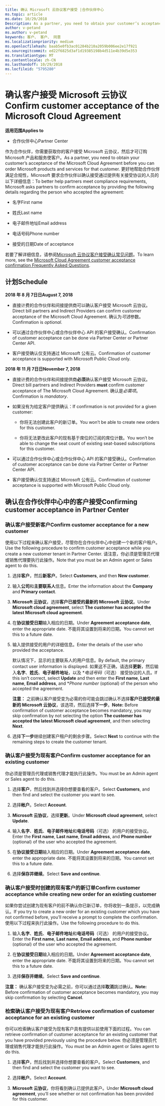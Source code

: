 ```yaml
---
title: 确认 Microsoft 云协议客户接受 |合作伙伴中心
ms.topic: article
ms.date: 10/29/2018
Description: As a partner, you need to obtain your customer’s acceptance of the Microsoft Cloud Agreement before you can order Microsoft products and services for that customer. To better help partners meet compliance requirements, Microsoft asks partners to confirm acceptance by providing certain details regarding the person who accepted the agreement.
author: v-petand
ms.author: v-petand
keywords: 客户、 客户、 同意
ms.localizationpriority: medium
ms.openlocfilehash: baab5e0fb3ac01284b210a2059b006ee2e17f921
ms.sourcegitcommit: ed22f6825d3af1d19385198b4d511e4b39d5e353
ms.translationtype: MT
ms.contentlocale: zh-CN
ms.lasthandoff: 10/29/2018
ms.locfileid: "5795280"
---
```

# <a name="confirm-customer-acceptance-of-the-microsoft-cloud-agreement"></a><span data-ttu-id="354ef-103">确认客户接受 Microsoft 云协议</span><span class="sxs-lookup"><span data-stu-id="354ef-103">Confirm customer acceptance of the Microsoft Cloud Agreement</span></span>

**<span data-ttu-id="354ef-104">适用范围</span><span class="sxs-lookup"><span data-stu-id="354ef-104">Applies to</span></span>**
-  <span data-ttu-id="354ef-105">合作伙伴中心</span><span class="sxs-lookup"><span data-stu-id="354ef-105">Partner Center</span></span>

<span data-ttu-id="354ef-106">作为合作伙伴，你需要获取你的客户接受 Microsoft 云协议，然后才可订购 Microsoft 产品和服务使客户。</span><span class="sxs-lookup"><span data-stu-id="354ef-106">As a partner, you need to obtain your customer’s acceptance of the Microsoft Cloud Agreement before you can order Microsoft products and services for that customer.</span></span> <span data-ttu-id="354ef-107">更好地帮助合作伙伴满足合规性，Microsoft 要求合作伙伴以确认接受通过提供有关接受协议的人员的以下详细信息：</span><span class="sxs-lookup"><span data-stu-id="354ef-107">To better help partners meet compliance requirements, Microsoft asks partners to confirm acceptance by providing the following details regarding the person who accepted the agreement:</span></span> 

-   <span data-ttu-id="354ef-108">名字</span><span class="sxs-lookup"><span data-stu-id="354ef-108">First name</span></span>

-   <span data-ttu-id="354ef-109">姓氏</span><span class="sxs-lookup"><span data-stu-id="354ef-109">Last name</span></span>

-   <span data-ttu-id="354ef-110">电子邮件地址</span><span class="sxs-lookup"><span data-stu-id="354ef-110">Email address</span></span>

-   <span data-ttu-id="354ef-111">电话号码</span><span class="sxs-lookup"><span data-stu-id="354ef-111">Phone number</span></span>

-   <span data-ttu-id="354ef-112">接受的日期</span><span class="sxs-lookup"><span data-stu-id="354ef-112">Date of acceptance</span></span>

<span data-ttu-id="354ef-113">若要了解详细信息，请参阅[Microsoft 云协议客户接受确认常见问题](https://docs.microsoft.com/en-us/partner-center/confirm-consent-faq)。</span><span class="sxs-lookup"><span data-stu-id="354ef-113">To learn more, see the [Microsoft Cloud Agreement customer acceptance confirmation Frequently Asked Questions](https://docs.microsoft.com/en-us/partner-center/confirm-consent-faq).</span></span>

## <a name="schedule"></a><span data-ttu-id="354ef-114">计划</span><span class="sxs-lookup"><span data-stu-id="354ef-114">Schedule</span></span>

**<span data-ttu-id="354ef-115">2018 年 8 月 7日日</span><span class="sxs-lookup"><span data-stu-id="354ef-115">August 7, 2018</span></span>**

-   <span data-ttu-id="354ef-116">直接计费的合作伙伴和间接提供商可以确认客户接受 Microsoft 云协议。</span><span class="sxs-lookup"><span data-stu-id="354ef-116">Direct bill partners and Indirect Providers can confirm customer acceptance of the Microsoft Cloud Agreement.</span></span> <span data-ttu-id="354ef-117">确认为*可选*参数。</span><span class="sxs-lookup"><span data-stu-id="354ef-117">Confirmation is *optional*.</span></span>

-   <span data-ttu-id="354ef-118">可以通过合作伙伴中心或合作伙伴中心 API 的客户接受确认。</span><span class="sxs-lookup"><span data-stu-id="354ef-118">Confirmation of customer acceptance can be done via Partner Center or Partner Center API.</span></span>

-   <span data-ttu-id="354ef-119">客户接受确认仅支持通过 Microsoft 公有云。</span><span class="sxs-lookup"><span data-stu-id="354ef-119">Confirmation of customer acceptance is supported with Microsoft Public Cloud only.</span></span>


**<span data-ttu-id="354ef-120">2018 年 11 月 7日日</span><span class="sxs-lookup"><span data-stu-id="354ef-120">November 7, 2018</span></span>**

-   <span data-ttu-id="354ef-121">直接计费的合作伙伴和间接提供商**必须**确认客户接受 Microsoft 云协议。</span><span class="sxs-lookup"><span data-stu-id="354ef-121">Direct bill partners and Indirect Providers **must** confirm customer acceptance of The Microsoft Cloud Agreement.</span></span> <span data-ttu-id="354ef-122">确认是*必需项*。</span><span class="sxs-lookup"><span data-stu-id="354ef-122">Confirmation is *mandatory*.</span></span>

-   <span data-ttu-id="354ef-123">如果没有为给定客户提供确认：</span><span class="sxs-lookup"><span data-stu-id="354ef-123">If confirmation is not provided for a given customer:</span></span>

    -   <span data-ttu-id="354ef-124">你将无法创建此客户的新订单。</span><span class="sxs-lookup"><span data-stu-id="354ef-124">You won’t be able to create new orders for this customer.</span></span>

    -   <span data-ttu-id="354ef-125">你将无法更改此客户的现有基于席位的订阅的席位计数。</span><span class="sxs-lookup"><span data-stu-id="354ef-125">You won’t be able to change the seat count of existing seat-based subscriptions for this customer.</span></span>

-   <span data-ttu-id="354ef-126">可以通过合作伙伴中心或合作伙伴中心 API 的客户接受确认。</span><span class="sxs-lookup"><span data-stu-id="354ef-126">Confirmation of customer acceptance can be done via Partner Center or Partner Center API.</span></span>

-   <span data-ttu-id="354ef-127">客户接受确认仅支持通过 Microsoft 公有云。</span><span class="sxs-lookup"><span data-stu-id="354ef-127">Confirmation of customer acceptance is supported with Microsoft Public Cloud only.</span></span>


## <a name="confirming-customer-acceptance-in-partner-center"></a><span data-ttu-id="354ef-128">确认在合作伙伴中心中的客户接受</span><span class="sxs-lookup"><span data-stu-id="354ef-128">Confirming customer acceptance in Partner Center</span></span>

### <a name="confirm-customer-acceptance-for-a-new-customer"></a><span data-ttu-id="354ef-129">确认客户接受新客户</span><span class="sxs-lookup"><span data-stu-id="354ef-129">Confirm customer acceptance for a new customer</span></span>

<span data-ttu-id="354ef-130">使用以下过程来确认客户接受，尽管你在合作伙伴中心中创建一个新的客户租户。</span><span class="sxs-lookup"><span data-stu-id="354ef-130">Use the following procedure to confirm customer acceptance while you create a new customer tenant in Partner Center.</span></span> <span data-ttu-id="354ef-131">请注意，你必须是管理员代理或销售代理要执行此操作。</span><span class="sxs-lookup"><span data-stu-id="354ef-131">Note that you must be an Admin agent or Sales agent to do this.</span></span> 
1.  <span data-ttu-id="354ef-132">选择**客户**，然后**新客户**。</span><span class="sxs-lookup"><span data-stu-id="354ef-132">Select **Customers**, and then **New customer**.</span></span>

2.  <span data-ttu-id="354ef-133">输入**公司**和**主要联系人**信息。</span><span class="sxs-lookup"><span data-stu-id="354ef-133">Enter the information about the **Company** and **Primary contact**.</span></span>

3.  <span data-ttu-id="354ef-134">**Microsoft 云协议**，选择**客户已接受的最新的 Microsoft 云协议**。</span><span class="sxs-lookup"><span data-stu-id="354ef-134">Under **Microsoft cloud agreement**, select **The customer has accepted the latest Microsoft cloud agreement**.</span></span> 

4.  <span data-ttu-id="354ef-135">在**协议接受日期**输入相应的日期。</span><span class="sxs-lookup"><span data-stu-id="354ef-135">Under **Agreement acceptance date**, enter the appropriate date.</span></span> <span data-ttu-id="354ef-136">不能将其设置到将来的日期。</span><span class="sxs-lookup"><span data-stu-id="354ef-136">You cannot set this to a future date.</span></span>

5.  <span data-ttu-id="354ef-137">输入提供接受的用户的详细信息。</span><span class="sxs-lookup"><span data-stu-id="354ef-137">Enter the details of the user who provided the acceptance.</span></span> 

    <span data-ttu-id="354ef-138">默认情况下，显示的主要联系人的用户信息。</span><span class="sxs-lookup"><span data-stu-id="354ef-138">By default, the primary contact user information is displayed.</span></span> <span data-ttu-id="354ef-139">如果这不正确，请选择**更新**，然后输入**名字**、**姓氏**、**电子邮件地址**，以及 \**电话号码*（可选） 接受协议的人员。</span><span class="sxs-lookup"><span data-stu-id="354ef-139">If this isn’t correct, select **Update** and then enter the **First name**, **Last name**, **Email address**, and \**Phone number* (optional) of the person who accepted the agreement.</span></span>

    <span data-ttu-id="354ef-140">**注意：** 之前确认客户接受变为必需的你可能会跳过确认不选择**客户已接受的最新的 Microsoft 云协议**，该选项，然后选择**下一步**。</span><span class="sxs-lookup"><span data-stu-id="354ef-140">**Note:** Before confirmation of customer acceptance becomes mandatory, you may skip confirmation by not selecting the option **The customer has accepted the latest Microsoft cloud agreement**, and then selecting **Next**.</span></span>

6.  <span data-ttu-id="354ef-141">选择**下一步**继续创建客户租户的剩余步骤。</span><span class="sxs-lookup"><span data-stu-id="354ef-141">Select **Next** to continue with the remaining steps to create the customer tenant.</span></span>

### <a name="confirm-customer-acceptance-for-an-existing-customer"></a><span data-ttu-id="354ef-142">确认客户接受为现有客户</span><span class="sxs-lookup"><span data-stu-id="354ef-142">Confirm customer acceptance for an existing customer</span></span>

<span data-ttu-id="354ef-143">你必须是管理员代理或销售代理才能执行此操作。</span><span class="sxs-lookup"><span data-stu-id="354ef-143">You must be an Admin agent or Sales agent to do this.</span></span> 

1.  <span data-ttu-id="354ef-144">选择**客户**，然后找到并选择你想要查看的客户。</span><span class="sxs-lookup"><span data-stu-id="354ef-144">Select **Customers**, and then find and select the customer you want to see.</span></span> 

2.  <span data-ttu-id="354ef-145">选择**帐户**。</span><span class="sxs-lookup"><span data-stu-id="354ef-145">Select **Account**.</span></span>

3.  <span data-ttu-id="354ef-146">**Microsoft 云协议**，选择**更新**。</span><span class="sxs-lookup"><span data-stu-id="354ef-146">Under **Microsoft cloud agreement**, select **Update**.</span></span>

4.  <span data-ttu-id="354ef-147">输入**名字**、**姓氏**、**电子邮件地址**和**电话号码**（可选） 的用户的接受协议。</span><span class="sxs-lookup"><span data-stu-id="354ef-147">Enter the **First name**, **Last name**, **Email address**, and **Phone number** (optional) of the user who accepted the agreement.</span></span>

5.  <span data-ttu-id="354ef-148">在**协议接受日期**输入相应的日期。</span><span class="sxs-lookup"><span data-stu-id="354ef-148">Under **Agreement acceptance date**, enter the appropriate date.</span></span> <span data-ttu-id="354ef-149">不能将其设置到将来的日期。</span><span class="sxs-lookup"><span data-stu-id="354ef-149">You cannot set this to a future date.</span></span>

6.  <span data-ttu-id="354ef-150">选择**保存并继续**。</span><span class="sxs-lookup"><span data-stu-id="354ef-150">Select **Save and continue**.</span></span>

### <a name="confirm-customer-acceptance-while-creating-new-order-for-an-existing-customer"></a><span data-ttu-id="354ef-151">确认客户接受时创建的现有客户的新订单</span><span class="sxs-lookup"><span data-stu-id="354ef-151">Confirm customer acceptance while creating new order for an existing customer</span></span>

<span data-ttu-id="354ef-152">如果你尝试创建为现有客户的前不确认你已新订单，你将收到一条提示，以完成确认。</span><span class="sxs-lookup"><span data-stu-id="354ef-152">If you try to create a new order for an existing customer which you have not confirmed before, you’ll receive a prompt to complete the confirmation.</span></span> <span data-ttu-id="354ef-153">使用以下过程来执行此操作。</span><span class="sxs-lookup"><span data-stu-id="354ef-153">Use the following procedure to do this.</span></span> 

1.  <span data-ttu-id="354ef-154">输入**名字**、**姓氏**、**电子邮件地址**和**电话号码**（可选） 的用户的接受协议。</span><span class="sxs-lookup"><span data-stu-id="354ef-154">Enter the **First name**, **Last name**, **Email address**, and **Phone number** (optional) of the user who accepted the agreement.</span></span>

2.  <span data-ttu-id="354ef-155">在**协议接受日期**输入相应的日期。</span><span class="sxs-lookup"><span data-stu-id="354ef-155">Under **Agreement acceptance date**, enter the appropriate date.</span></span> <span data-ttu-id="354ef-156">不能将其设置到将来的日期。</span><span class="sxs-lookup"><span data-stu-id="354ef-156">You cannot set this to a future date.</span></span>

3.  <span data-ttu-id="354ef-157">选择**保存并继续**。</span><span class="sxs-lookup"><span data-stu-id="354ef-157">Select **Save and continue**.</span></span>

<span data-ttu-id="354ef-158">**注意：** 确认客户接受变为必需之前，你可以通过选择**取消**跳过确认。</span><span class="sxs-lookup"><span data-stu-id="354ef-158">**Note:** Before confirmation of customer acceptance becomes mandatory, you may skip confirmation by selecting **Cancel**.</span></span>

### <a name="retrieve-confirmation-of-customer-acceptance-for-an-existing-customer"></a><span data-ttu-id="354ef-159">检索确认客户接受为现有客户</span><span class="sxs-lookup"><span data-stu-id="354ef-159">Retrieve confirmation of customer acceptance for an existing customer</span></span>

<span data-ttu-id="354ef-160">你可以检索确认客户接受为现有客户具有提供以前使用下面的过程。</span><span class="sxs-lookup"><span data-stu-id="354ef-160">You can retrieve confirmation of customer acceptance for an existing customer that you have provided previously using the procedure below.</span></span> <span data-ttu-id="354ef-161">你必须是管理员代理或销售代理才能执行此操作。</span><span class="sxs-lookup"><span data-stu-id="354ef-161">You must be an Admin agent or Sales agent to do this.</span></span> 

1.  <span data-ttu-id="354ef-162">选择**客户**，然后找到并选择你想要查看的客户。</span><span class="sxs-lookup"><span data-stu-id="354ef-162">Select **Customers**, and then find and select the customer you want to see.</span></span> 

2.  <span data-ttu-id="354ef-163">选择**帐户**。</span><span class="sxs-lookup"><span data-stu-id="354ef-163">Select **Account**.</span></span>

3.  <span data-ttu-id="354ef-164">**Microsoft 云协议**，你将看到确认已提供此客户。</span><span class="sxs-lookup"><span data-stu-id="354ef-164">Under **Microsoft cloud agreement**, you’ll see whether or not confirmation has been provided for this customer.</span></span>

